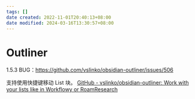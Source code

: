 ```yaml
---
tags: []
date created: 2022-11-01T20:40:13+08:00
date modified: 2024-03-16T13:30:57+08:00
---
```


# Outliner

1.5.3 BUG：<https://github.com/vslinko/obsidian-outliner/issues/506>

支持使用快捷键移动 List 块。
[GitHub - vslinko/obsidian-outliner: Work with your lists like in Workflowy or RoamResearch](https://github.com/vslinko/obsidian-outliner)
